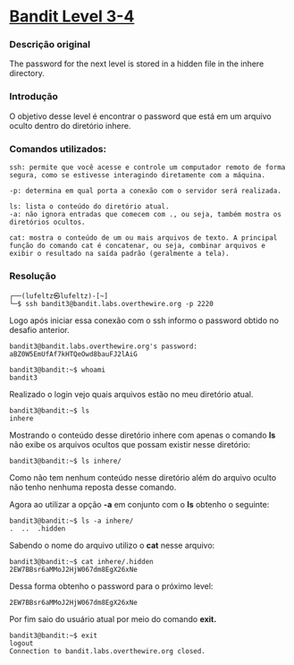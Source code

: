# [Bandit Level 3-4](https://overthewire.org/wargames/bandit/bandit4.html)

### Descrição original
The password for the next level is stored in a hidden file in the inhere directory.

### Introdução
O objetivo desse level é encontrar o password que está em um arquivo oculto dentro do diretório inhere.

### Comandos utilizados:

```
ssh: permite que você acesse e controle um computador remoto de forma segura, como se estivesse interagindo diretamente com a máquina.

-p: determina em qual porta a conexão com o servidor será realizada.
```

```
ls: lista o conteúdo do diretório atual.
-a: não ignora entradas que comecem com ., ou seja, também mostra os diretórios ocultos.
```

```
cat: mostra o conteúdo de um ou mais arquivos de texto. A principal função do comando cat é concatenar, ou seja, combinar arquivos e exibir o resultado na saída padrão (geralmente a tela).
```

### Resolução

```
┌──(lufeltz㉿lufeltz)-[~]
└─$ ssh bandit3@bandit.labs.overthewire.org -p 2220
```

Logo após iniciar essa conexão com o ssh informo o password obtido no desafio anterior.

```
bandit3@bandit.labs.overthewire.org's password: aBZ0W5EmUfAf7kHTQeOwd8bauFJ2lAiG
```

```console
bandit3@bandit:~$ whoami
bandit3
```

Realizado o login vejo quais arquivos estão no meu diretório atual.

```console
bandit3@bandit:~$ ls
inhere
```

Mostrando o conteúdo desse diretório inhere com apenas o comando **ls** não exibe os arquivos ocultos que possam existir nesse diretório:

```console
bandit3@bandit:~$ ls inhere/
```
Como não tem nenhum conteúdo nesse diretório além do arquivo oculto não tenho nenhuma reposta desse comando.

Agora ao utilizar a opção **-a** em conjunto com o **ls** obtenho o seguinte:

```console
bandit3@bandit:~$ ls -a inhere/
.  ..  .hidden
```

Sabendo o nome do arquivo utilizo o **cat** nesse arquivo:

```console
bandit3@bandit:~$ cat inhere/.hidden 
2EW7BBsr6aMMoJ2HjW067dm8EgX26xNe
```

Dessa forma obtenho o password para o próximo level:

```
2EW7BBsr6aMMoJ2HjW067dm8EgX26xNe
```

Por fim saio do usuário atual por meio do comando **exit.**

```console
bandit3@bandit:~$ exit
logout
Connection to bandit.labs.overthewire.org closed.
```
